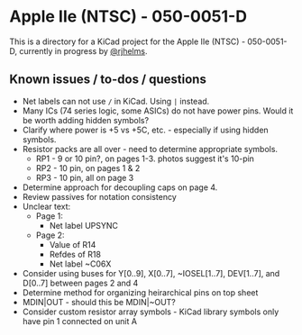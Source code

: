 # Apple IIe (NTSC) - 050-0051-D

This is a directory for a KiCad project for the Apple IIe (NTSC) - 050-0051-D, currently in progress by [@rjhelms](https://github.com/rjhelms).

## Known issues / to-dos / questions

* Net labels can not use `/` in KiCad. Using `|` instead.
* Many ICs (74 series logic, some ASICs) do not have power pins. Would it be worth adding hidden symbols?
* Clarify where power is +5 vs +5C, etc. - especially if using hidden symbols.
* Resistor packs are all over - need to determine appropriate symbols.
    * RP1 - 9 or 10 pin?, on pages 1-3. photos suggest it's 10-pin
    * RP2 - 10 pin, on pages 1 & 2
    * RP3 - 10 pin, all on page 3
* Determine approach for decoupling caps on page 4.
* Review passives for notation consistency
* Unclear text:
    * Page 1:
        * Net label UPSYNC
    * Page 2:
        * Value of R14
        * Refdes of R18
        * Net label ~C06X
* Consider using buses for Y[0..9], X[0..7], ~IOSEL[1..7], DEV[1..7], and D[0..7] between pages 2 and 4
* Determine method for organizing heirarchical pins on top sheet
* MDIN|OUT - should this be MDIN|~OUT?
* Consider custom resistor array symbols - KiCad library symbols only have pin 1 connected on unit A
